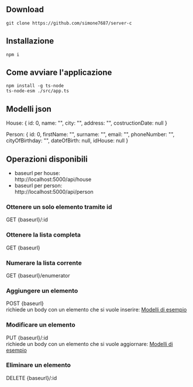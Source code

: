 ## Download
```shell
git clone https://github.com/simone7687/server-c
```

## Installazione
```shell
npm i
```

## Come avviare l'applicazione 
```shell
npm install -g ts-node
ts-node-esm ./src/app.ts 
```

## Modelli json
House:
{
    id: 0,
    name: "",
    city: "",
    address: "",
    costructionDate: null
}

Person:
{
    id: 0,
    firstName: "",
    surname: "",
    email: "",
    phoneNumber: "",
    cityOfBirthday: "",
    dateOfBirth: null,
    idHouse: null
}

## Operazioni disponibili
- baseurl per house:    
  http://localhost:5000/api/house
- baseurl per person:    
  http://localhost:5000/api/person
### Ottenere un solo elemento tramite id
GET {baseurl}/:id
### Ottenere la lista completa
GET  {baseurl}
### Numerare la lista corrente
GET  {baseurl}/enumerator
### Aggiungere un elemento
POST  {baseurl}      
richiede un body con un elemento che si vuole inserire: [Modelli di esempio](Modelli-json)
### Modificare un elemento
PUT  {baseurl}/:id     
richiede un body con un elemento che si vuole aggiornare: [Modelli di esempio](Modelli-json)
### Eliminare un elemento
DELETE  {baseurl}/:id